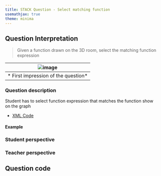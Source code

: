 ```yaml
---
title: STACK Question - Select matching function
usemathjax: true
theme: minima
---
```


## Question Interpretation

> Given a function drawn on the 3D room, select the matching function expression

| ![image](https://user-images.githubusercontent.com/43517080/209451841-b5b2fcbe-f7ae-45ab-a426-f7b61a997227.png) |
|:--:|
| * First impression of the question* |

### Question description
Student has to select function expression that matches the function show on the graph

- [XML Code](XML/question-select-matching-function.xml)

#### Example



### Student perspective


### Teacher perspective

## Question code

